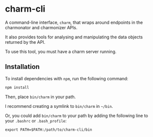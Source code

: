 # charm-cli

A command-line interface, `charm`, that wraps around endpoints in the charmonator and charmonizer APIs.

It also provides tools for analysing and manipulating the data objects returned by the API.


To use this tool, you must have a charm server running.

## Installation

To install dependencies with `npm`, run the following command:

```bash
npm install
```

Then, place `bin/charm` in your path.

I recommend creating a symlink to `bin/charm` in `~/bin`.

Or, you could add `bin/charm` to your path by adding the following line to your `.bashrc` or `.bash_profile`:

```
export PATH=$PATH:/path/to/charm-cli/bin
```

